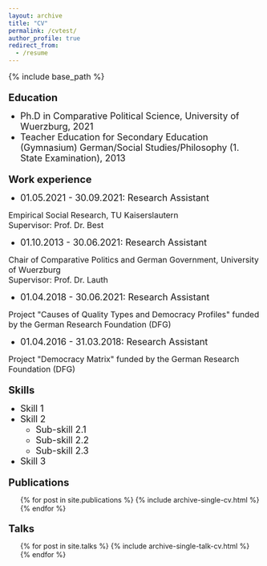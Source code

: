 ```yaml
---
layout: archive
title: "CV"
permalink: /cvtest/
author_profile: true
redirect_from:
  - /resume
---
```


<style>
h1 {
  margin-top: 20px;
  font-size: 20px;
}
ul li {
   font-size: 18px;
   margin-bottom: 0px;
}
p {
   font-size: 16px;
   margin: 0px;
}

</style>

{% include base_path %}

Education
======
* Ph.D in Comparative Political Science, University of Wuerzburg, 2021
* Teacher Education for Secondary Education (Gymnasium) German/Social Studies/Philosophy (1. State Examination), 2013


Work experience
======
*   01.05.2021 - 30.09.2021: Research Assistant

  Empirical Social Research, TU Kaiserslautern

  Supervisor: Prof. Dr. Best


*   01.10.2013 - 30.06.2021: Research Assistant

  Chair of Comparative Politics and German Government, University of Wuerzburg

  Supervisor: Prof. Dr. Lauth


*   01.04.2018 - 30.06.2021: Research Assistant

  Project "Causes of Quality Types and Democracy Profiles" funded by the German Research Foundation (DFG)


*   01.04.2016 - 31.03.2018: Research Assistant

  Project "Democracy Matrix" funded by the German Research Foundation (DFG)

  
Skills
======
* Skill 1
* Skill 2
  * Sub-skill 2.1
  * Sub-skill 2.2
  * Sub-skill 2.3
* Skill 3

Publications
======
  <ul>{% for post in site.publications %}
    {% include archive-single-cv.html %}
  {% endfor %}</ul>
  
Talks
======
  <ul>{% for post in site.talks %}
    {% include archive-single-talk-cv.html %}
  {% endfor %}</ul>
  
